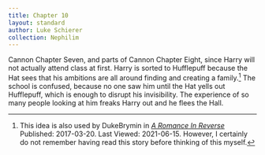 ```yaml
---
title: Chapter 10
layout: standard
author: Luke Schierer
collection: Nephilim
---
```


Cannon Chapter Seven, and parts of Cannon Chapter Eight, since Harry will not
actually attend class at first. Harry is sorted to Hufflepuff because the Hat
sees that his ambitions are all around finding and creating a
family.[^20210615-1] The school is confused, because no one saw him until the
Hat yells out Hufflepuff, which is enough to disrupt his invisibility. The
experience of so many people looking at him freaks Harry out and he flees the Hall.

[^20210615-1]:
    This idea is also used by DukeBrymin in
    _[A Romance In Reverse](https://www.fanfiction.net/s/12413357)_
    Published: 2017-03-20. Last Viewed: 2021-06-15. However, I certainly do
    not remember having read this story before thinking of this myself.
